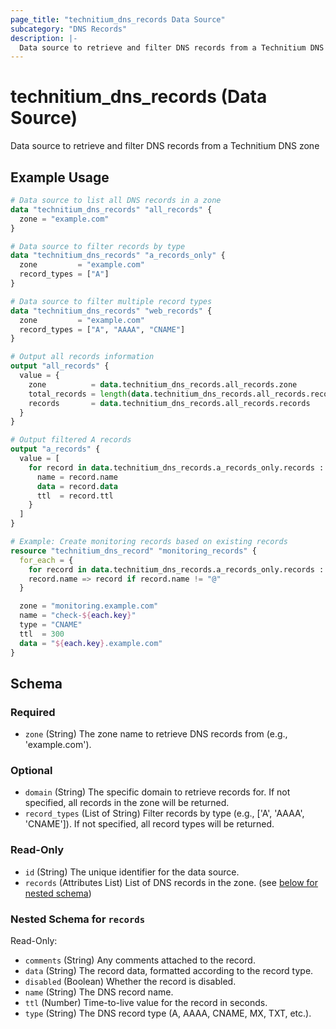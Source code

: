 ```yaml
---
page_title: "technitium_dns_records Data Source"
subcategory: "DNS Records"
description: |-
  Data source to retrieve and filter DNS records from a Technitium DNS zone
---
```


# technitium_dns_records (Data Source)

Data source to retrieve and filter DNS records from a Technitium DNS zone

## Example Usage

```terraform
# Data source to list all DNS records in a zone
data "technitium_dns_records" "all_records" {
  zone = "example.com"
}

# Data source to filter records by type
data "technitium_dns_records" "a_records_only" {
  zone         = "example.com"
  record_types = ["A"]
}

# Data source to filter multiple record types
data "technitium_dns_records" "web_records" {
  zone         = "example.com"
  record_types = ["A", "AAAA", "CNAME"]
}

# Output all records information
output "all_records" {
  value = {
    zone          = data.technitium_dns_records.all_records.zone
    total_records = length(data.technitium_dns_records.all_records.records)
    records       = data.technitium_dns_records.all_records.records
  }
}

# Output filtered A records
output "a_records" {
  value = [
    for record in data.technitium_dns_records.a_records_only.records : {
      name = record.name
      data = record.data
      ttl  = record.ttl
    }
  ]
}

# Example: Create monitoring records based on existing records
resource "technitium_dns_record" "monitoring_records" {
  for_each = {
    for record in data.technitium_dns_records.a_records_only.records :
    record.name => record if record.name != "@"
  }

  zone = "monitoring.example.com"
  name = "check-${each.key}"
  type = "CNAME"
  ttl  = 300
  data = "${each.key}.example.com"
}
```

<!-- schema generated by tfplugindocs -->
## Schema

### Required

- `zone` (String) The zone name to retrieve DNS records from (e.g., 'example.com').

### Optional

- `domain` (String) The specific domain to retrieve records for. If not specified, all records in the zone will be returned.
- `record_types` (List of String) Filter records by type (e.g., ['A', 'AAAA', 'CNAME']). If not specified, all record types will be returned.

### Read-Only

- `id` (String) The unique identifier for the data source.
- `records` (Attributes List) List of DNS records in the zone. (see [below for nested schema](#nestedatt--records))

<a id="nestedatt--records"></a>
### Nested Schema for `records`

Read-Only:

- `comments` (String) Any comments attached to the record.
- `data` (String) The record data, formatted according to the record type.
- `disabled` (Boolean) Whether the record is disabled.
- `name` (String) The DNS record name.
- `ttl` (Number) Time-to-live value for the record in seconds.
- `type` (String) The DNS record type (A, AAAA, CNAME, MX, TXT, etc.).

